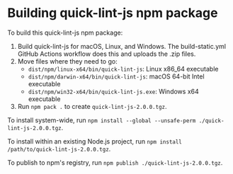 # Building quick-lint-js npm package

To build this quick-lint-js npm package:

1. Build quick-lint-js for macOS, Linux, and Windows. The build-static.yml GitHub
   Actions workflow does this and uploads the .zip files.
2. Move files where they need to go:
   * `dist/npm/linux-x64/bin/quick-lint-js`: Linux x86_64 executable
   * `dist/npm/darwin-x64/bin/quick-lint-js`: macOS 64-bit Intel executable
   * `dist/npm/win32-x64/bin/quick-lint-js.exe`: Windows x64 executable
3. Run `npm pack .` to create `quick-lint-js-2.0.0.tgz`.

To install system-wide, run
`npm install --global --unsafe-perm ./quick-lint-js-2.0.0.tgz`.

To install within an existing Node.js project, run
`npm install /path/to/quick-lint-js-2.0.0.tgz`.

To publish to npm's registry, run `npm publish ./quick-lint-js-2.0.0.tgz`.
